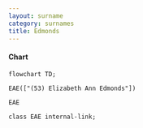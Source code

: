 ```yaml
---
layout: surname
category: surnames
title: Edmonds
---
```


#### Chart

```mermaid
flowchart TD;

EAE(["(53) Elizabeth Ann Edmonds"])

EAE

class EAE internal-link;

```
